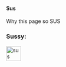 #### Sus 

Why this page so SUS

<h3 align="left">Sussy:</h3>
<p align="left"> <a href="https://www.youtube.com/watch?v=T59N3DPrvac" target="_blank" rel="noreferrer"> <img src="https://www.xtrafondos.com/descargar.php?id=6196&resolucion=3840x2160" alt="sus" width="40" height="40"/> </a>
